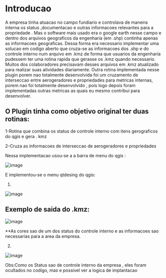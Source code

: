 # Introducao

  A empresa tinha atuacao no campo fundiario e controlava de maneira interna os status ,documentacao e outras informacoes 
relevantes para a propriedade . Mas o software mais usado era o google earth nesse campo e dentro dos arquivos geograficos da engenharia (em .shp) 
continha apenas as informacoes geograficas. Dessa forma era necessario implementar uma solucao em codigo aberto que cruza-se as informacoes dos .shp 
e do controle interno num arquivo em .kmz de forma que usuarios da engenharia pudessem ter uma rotina rapida que gerasse os .kmz quando necessario.
Muitos dos colaboradores precisavam desses arquivos em .kmz atualizado para realizar suas atividades diariamente. 
Outra rotina implementada nesse plugin porem nao totalmente desenvolvida foi um cruzamento de interseccao entre aerogeradores e propriedades para metricas internas,
porem nao foi totalmente desenvolvido , pois logo depois foram implementadas outras metricas as quais eu mesmo contribui para desenvolver.

 ## O Plugin tinha como objetivo original ter duas rotinas: 
  
  1-Rotina que combina os status de controle interno com itens gerograficos do qgis e gera . kmz 
  
  2-Cruza as informacoes de interseccao de aerogeradores e propriedades

Nessa implementacao usou-se a a barra de  menu  do qgis :

![image](https://github.com/alex-cyberpunk/Plugins-QGIS/assets/80361639/cfadcac1-196c-40fb-8705-4c80059e5032)

E implementou-se o menu qtdesing do qgis:

1)

![image](https://github.com/alex-cyberpunk/Plugins-QGIS/assets/80361639/ed5c0420-1c5c-479b-bc45-e2bb1a959f4f)

## Exemplo de saida do .kmz:
![image](https://github.com/alex-cyberpunk/Plugins-QGIS/assets/80361639/c4bd2c33-9aa5-43cc-a010-f1e176aea7a8)

**As cores sao de um dos status do controle interno e as informacoes sao necessarias para a area da empresa.

2)

![image](https://github.com/alex-cyberpunk/Plugins-QGIS/assets/80361639/7676fe12-65dc-450c-bb62-340d80c6d730)

Obs:Como os Status sao de controle interno da empresa , eles foram ocultados no codigo, mas e possivel ver a logica de implantacao
